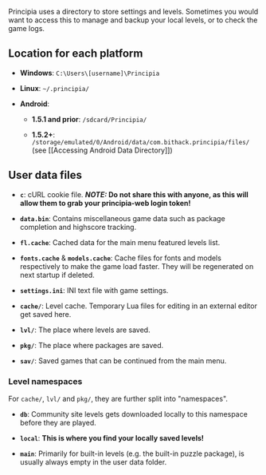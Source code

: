 Principia uses a directory to store settings and levels. Sometimes you would want to access this to manage and backup your local levels, or to check the game logs.

## Location for each platform
- **Windows**: `C:\Users\[username]\Principia`

- **Linux**: `~/.principia/`

- **Android**:

    - **1.5.1 and prior**: `/sdcard/Principia/`

    - **1.5.2+**: `/storage/emulated/0/Android/data/com.bithack.principia/files/` (see [[Accessing Android Data Directory]])

## User data files
- **`c`**: cURL cookie file. ***NOTE:* Do not share this with anyone, as this will allow them to grab your principia-web login token!**

- **`data.bin`**: Contains miscellaneous game data such as package completion and highscore tracking.

- **`fl.cache`**: Cached data for the main menu featured levels list.

- **`fonts.cache`** & **`models.cache`**: Cache files for fonts and models respectively to make the game load faster. They will be regenerated on next startup if deleted.

- **`settings.ini`**: INI text file with game settings.

- **`cache/`**: Level cache. Temporary Lua files for editing in an external editor get saved here.

- **`lvl/`**: The place where levels are saved.

- **`pkg/`**: The place where packages are saved.

- **`sav/`**: Saved games that can be continued from the main menu.

### Level namespaces
For `cache/`, `lvl/` and `pkg/`, they are further split into "namespaces".

- **`db`**: Community site levels gets downloaded locally to this namespace before they are played.

- **`local`**: **This is where you find your locally saved levels!**

- **`main`**: Primarily for built-in levels (e.g. the built-in puzzle package), is usually always empty in the user data folder.
